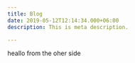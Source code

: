 ```yaml
---
title: Blog
date: 2019-05-12T12:14:34.000+06:00
description: This is meta description.

---
```

heallo from the oher side